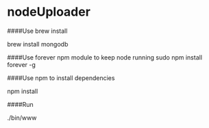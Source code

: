 # nodeUploader

####Use brew install

brew install mongodb

####Use forever npm module to keep node running
sudo npm install forever -g

####Use npm to install dependencies

npm install

####Run

./bin/www

